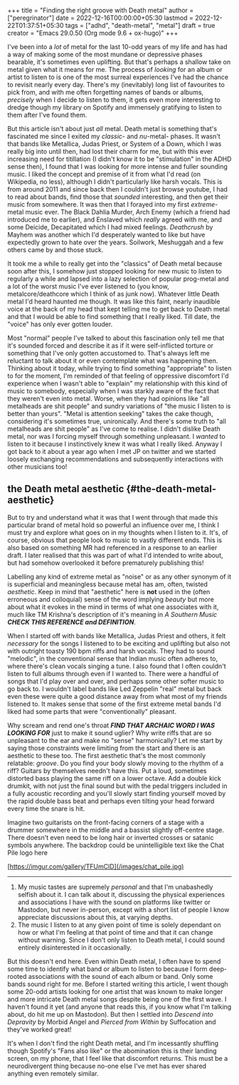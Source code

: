 +++
title = "Finding the right groove with Death metal"
author = ["peregrinator"]
date = 2022-12-16T00:00:00+05:30
lastmod = 2022-12-22T01:37:51+05:30
tags = ["adhd", "death-metal", "metal"]
draft = true
creator = "Emacs 29.0.50 (Org mode 9.6 + ox-hugo)"
+++

I've been into a _lot_ of metal for the last 10-odd years of my life and
has had a way of making some of the most mundane or depressive phases
bearable, it's sometimes even uplifting. But that's perhaps a shallow
take on metal given what it means for me. The process of _looking_ for
an album or artist to listen to is one of the most surreal experiences
I've had the chance to revisit nearly every day. There's my
(inevitably) long list of favourites to pick from, and with me often
forgetting names of bands or albums, _precisely_ when I decide to listen
to them, it gets even more interesting to dredge though my library on
Spotify and immensely gratifying to listen to them after I've found
them.

But this article isn't about just _all_ metal. Death metal is something
that's fascinated me since I exited my _classic_- and _nu_-metal-
phases. It wasn't that bands like Metallica, Judas Priest, or System
of a Down, which I was really big into until then, had lost their
charm for me, but with this ever increasing need for titillation (I
didn't know it to be "stimulation" in the ADHD sense then), I found
that I was looking for more intense and fuller sounding music. I liked
the concept and premise of it from what I'd read (on Wikipedia, no
less), although I didn't particularly like harsh vocals. This is from
around 2011 and since back then I couldn't just browse youtube, I had
to read about bands, find those that _sounded_ interesting, and then get
their music from somewhere. It was then that I forayed into my first
_extreme_-metal music ever. The Black Dahlia Murder, Arch Enemy (which a
friend had introduced me to earlier), and Enslaved which _really_ agreed
with me, and some Deicide, Decapitated which I had mixed
feelings. _Deathcrush_ by Mayhem was another which I'd desperately
wanted to like but have expectedly grown to hate over the
years. Soilwork, Meshuggah and a few others came by and those
stuck.

It took me a while to really get into the "classics" of Death metal
because soon after this, I somehow just stopped looking for new music
to listen to regularly a while and lapsed into a lazy selection of
popular prog-metal and a lot of the worst music I've ever listened to
(you know, metalcore/deathcore which I think of as junk now). Whatever
little Death metal I'd heard haunted me though. It was like this
faint, nearly inaudible voice at the back of my head that kept telling
me to get back to Death metal and that I would be able to find
something that I really liked. Till date, the "voice" has only ever
gotten louder.

Most "normal" people I've talked to about this fascination only tell
me that it's sounded forced and describe it as if it were
self-inflicted torture or something that I've only gotten accustomed
to. That's always left me reluctant to talk about it or even
contemplate what was happening then. Thinking about it today, while
trying to find something "appropriate" to listen to for the moment,
I'm reminded of that feeling of oppressive discomfort I'd experience
when I wasn't able to "explain" my relationship with this kind of
music to somebody, especially when I was starkly aware of the fact
that they weren't even into metal. Worse, when they had opinions like
"all metalheads are shit people" and sundry variations of "the music I
listen to is better than yours". "Metal is attention seeking" takes
the cake though, considering it's sometimes true, unironically. And
there's some truth to "all metalheads are shit people" as I've come to
realise. I didn't dislike Death metal, nor was I forcing myself
through something unpleasant. I _wanted_ to listen to it because I
instinctively knew it was what I really liked. Anyway I got back to it
about a year ago when I met JP on twitter and we started loosely
exchanging recommendations and subsequently interactions with other
musicians too!


## the Death metal aesthetic {#the-death-metal-aesthetic}

But to try and understand what it was that I went through that made
this particular brand of metal hold so powerful an influence over me,
I think I must try and explore what goes on in my thoughts when I
listen to it. It's, of course, obvious that people look to music to
vastly different ends. This is also based on something MR had
referenced in a response to an earlier draft. I later realised that
this was part of what I'd intended to write about, but had somehow
overlooked it before prematurely publishing this!

Labelling any kind of extreme metal as "noise" or as any other synonym
of it is superficial and meaningless because metal has am, often,
twisted _aesthetic_. Keep in mind that "aesthetic" here is **not** used in
the (often erroneous and colloquial) sense of the word implying _beauty_
but more about what it evokes in the mind in terms of what one
associates with it, much like TM Krishna's description of it's meaning
in _A Southern Music_ **_CHECK THIS REFERENCE and DEFINITION_**.

When I started off with bands like Metallica, Judas Priest and others,
it felt _necessary_ for the songs I listened to to be exciting and
uplifting but also not with outright toasty 190 bpm riffs and harsh
vocals. They had to sound "melodic", in the conventional sense that
Indian music often adheres to, where there's clean vocals singing a
tune. I also found that I often couldn't listen to full albums through
even if I wanted to. There were a handful of songs that I'd play over
and over, and perhaps some other softer music to go back to. I
wouldn't label bands like Led Zeppelin "real" metal but back even
these were quite a good distance away from what most of my friends
listened to. It makes sense that some of the first extreme metal bands
I'd liked had some parts that were "conventionally" pleasant.

Why scream and rend one's throat **_FIND THAT ARCHAIC WORD I WAS LOOKING
FOR_** just to make it sound uglier? Why write riffs that are so
unpleasant to the ear and make no "sense" harmonically? Let me start
by saying those constraints were limiting from the start and there is
an aesthetic to these too. The first aesthetic that's the most
commonly relatable: _groove_. Do you find your body slowly moving to the
rhythm of a riff? Guitars by themselves needn't have this. Put a loud,
sometimes distorted bass playing the same riff on a lower octave. Add
a double kick drumkit, with not just the final sound but with the
pedal triggers included in a fully acoustic recording and you'll
slowly start finding yourself moved by the rapid double bass beat and
perhaps even tilting your head forward every time the snare is hit.

Imagine two guitarists on the front-facing corners of a stage with a
drummer somewhere in the middle and a bassist slightly off-centre
stage. There doesn't even need to be long hair or inverted crosses or
satanic symbols anywhere. The backdrop could be unintelligible text
like the Chat Pile logo here

[https://imgur.com/gallery/TFUmClD](/images/chat_pile.jpg)

---

1.  My music tastes are supremely _personal_ and that I'm unabashedly
    selfish about it. I can talk about it, discussing the physical
    experiences and associations I have with the sound on platforms
    like twitter or Mastodon, but never in-person, except with a short
    list of people I know appreciate discussions about this, at varying
    depths.
2.  The music I listen to at any given point of time is solely
    dependant on how or what I'm feeling at that point of time and that
    it can change without warning. Since I don't only listen to Death
    metal, I could sound entirely disinterested in it occasionally.

But this doesn't end here. Even within Death metal, I often have to
spend some time to identify what band or album to listen to because I
form deep-rooted associations with the sound of each album or
band. Only some bands sound right for me. Before I started writing
this article, I went though some 20-odd artists looking for one artist
that was known to make longer and more intricate Death metal songs
despite being one of the first wave. I haven't found it yet (and
anyone that reads this, if you know what I'm talking about, do hit me
up on Mastodon). But then I settled into _Descend into Depravity_ by
Morbid Angel and _Pierced from Within_ by Suffocation and they've worked
great!

It's when I don't find the right Death metal, and I'm incessantly
shuffling though Spotify's "Fans also like" or the abomination this is
their landing screen, on my phone, that I feel like that discomfort
returns. This must be a neurodivergent thing because no-one else I've
met has ever shared anything even remotely similar.
